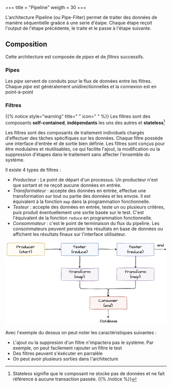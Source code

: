 +++
title = "Pipeline"
weigth = 30
+++

L'architecture Pipeline (ou Pipe-Filter) permet de traiter des données de manière séquentielle graâce à une serie d'éaipe. Chaque étape reçoit l'output de l'étape précédente, le traite et le passe à l'étape suivante.

## Composition
Cette architecture est composée de *pipes* et de *filtres* successifs. 

### Pipes
Les *pipe* servent de conduits pour le flux de données entre les filtres. Chaque *pipe* est généralement unidirectionnelles et la connexion est en point-à-point

### Filtres
{{% notice style="warning" title=" " icon=" " %}}
Les filtres sont des composants **self-contained**, **indépendants** les uns des autres et **stateless**[^1]

[^1]: Stateless signifie que le composant ne stocke pas de données et ne fait référence à aucune transaction passée.
{{% /notice %}}

Les filtres sont des composants de traitement individuels chargés d'effectuer des tâches spécifiques sur les données. Chaque filtre possède une interface d'entrée et de sortie bien définie. Les filtres sont conçus pour être modulaires et réutilisables, ce qui facilite l'ajout, la modification ou la suppression d'étapes dans le traitement sans affecter l'ensemble du système.

Il existe 4 types de filtres :
- *Producteur* : Le point de départ d'un processus. Un producteur n'est que sortant et ne reçoit aucune données en entrée.
- *Transformateur* : accepte des données en entrée, effectue une transformation sur tout ou partie des données et les envoie. Il est équivalent à la fonction `map` dans la programmation fonctionnelle.
- *Testeur* : accepte des données en entrée, teste un ou plusieurs critères, puis produit éventuellement une sortie basée sur le test. C'est l'équivalent de la fonction `reduce` en programmation fonctionnelle.
- *Consommateur* : c'est le point de terminaison du flux du pipeline. Les consommateurs peuvent persister les résultats en base de données ou affichent les résultats finaux sur l'interface utilisateur.

![pipeline_example](images/pipeline_example.png)

Avec l'exemple du dessus on peut noter les caractéristiques suivantes :
- L'ajout ou la suppresion d'un filtre n'impactera pas le système. Par exemple, on peut facilement rajouter un filtre le test
- Des filtres peuvent s'éxécuter en parralèle
- On peut avoir plusieurs sorties dans l'architecture